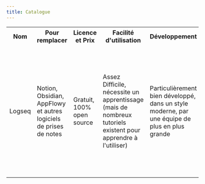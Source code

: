 ```yaml
---
title: Catalogue
---
```

<table>
  <tr>
    <th>Nom</th>
    <th>Pour remplacer</th>
    <th>Licence et Prix</th>
    <th>Facilité d'utilisation</th>
    <th>Développement</th>
    <th>Remarque</th>
  </tr>
  <tr>
    <td>Logseq</td>
    <td>Notion, Obsidian, AppFlowy et autres logiciels de prises de notes</td>
    <td>Gratuit, 100% open source</td>
    <td>Assez Difficile, nécessite un apprentissage (mais de nombreux tutoriels existent pour apprendre à l'utiliser)</td>
    <td>Particulièrement bien développé, dans un style moderne, par une équipe de plus en plus grande</td>
    <td>De nombreuses extensions pour facilité et accélérer certaines tâches et personnaliser l'interface. Données stocké localement (pas de piratage réseau ni de surveillance de données)</td>
</table>